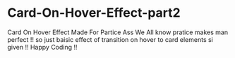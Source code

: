 # Card-On-Hover-Effect-part2
Card On Hover Effect Made For Partice Ass We All know pratice makes man perfect !! so just  baisic effect of transition on hover to card elements si given !! Happy Coding !! 
